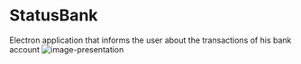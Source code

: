 # StatusBank
Electron application that informs the user about the transactions of his bank account
![image-presentation](https://i.imgur.com/IzYmNWf.png)
